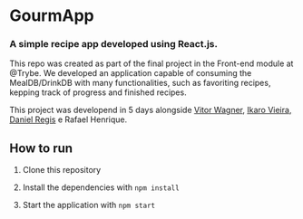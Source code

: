 # GourmApp
### A simple recipe app developed using React.js.

This repo was created as part of the final project in the Front-end module at @Trybe.
We developed an application capable of consuming the MealDB/DrinkDB with many functionalities, such as favoriting recipes, kepping track of  progress and finished recipes.

This project was developend in 5 days alongside [Vitor Wagner](https://github.com/vitorwagner), [Ikaro Vieira](https://github.com/Ikarosv), [Daniel Regis](https://github.com/dnlrgs) e Rafael Henrique.

## How to run
1. Clone this repository
2. Install the dependencies with 
```npm install```

3. Start the application with ```npm start```
